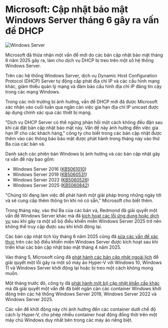 # Microsoft: Cập nhật bảo mật Windows Server tháng 6 gây ra vấn đề DHCP

![Windows Server](https://www.bleepstatic.com/content/hl-images/2024/05/16/Windows-Server.jpg)

Microsoft đã thừa nhận một vấn đề mới do các bản cập nhật bảo mật tháng 6 năm 2025 gây ra, làm cho dịch vụ DHCP bị treo trên một số hệ thống Windows Server.

Trên các hệ thống Windows Server, dịch vụ Dynamic Host Configuration Protocol (DHCP) Server tự động cấp phát địa chỉ IP và các cấu hình mạng khác, giảm thiểu quản lý mạng và đảm bảo cấu hình địa chỉ IP đáng tin cậy trong các mạng Windows.

Trong các môi trường bị ảnh hưởng, vấn đề DHCP mới đã được Microsoft xác nhận vào cuối tuần qua ngăn cản việc gia hạn địa chỉ IP unicast được áp dụng chính xác qua các thiết bị mạng.

"Dịch vụ DHCP Server có thể ngừng phản hồi một cách không đều đặn sau khi cài đặt bản cập nhật bảo mật này. Vấn đề này ảnh hưởng đến việc gia hạn IP cho các khách hàng," công ty cho biết trong các bản cập nhật được thêm vào các thông báo bảo mật được phát hành trong tháng này vào thứ Ba của các bản vá.

Danh sách các phiên bản Windows bị ảnh hưởng và các bản cập nhật gây ra vấn đề này bao gồm:

* Windows Server 2016 ([KB5061010](https://support.microsoft.com/en-us/topic/june-10-2025-kb5061010-os-build-14393-8148-6766ca26-dc1e-4592-b959-d0c92d6deb6f))
* Windows Server 2019 ([KB5060531](https://support.microsoft.com/en-gb/topic/june-10-2025-kb5060531-os-build-17763-7434-32fce7e7-305d-4d32-913f-3fdc0709a763))
* Windows Server 2022 ([KB5060526](https://support.microsoft.com/en-us/topic/june-10-2025-kb5060526-os-build-20348-3807-4e9453c4-6602-48ea-b349-689cd66dfdb9))
* Windows Server 2025 ([KB5060842](https://support.microsoft.com/en-us/topic/june-10-2025-kb5060842-os-build-26100-4349-47ff300b-2a04-440c-9476-2860d04fce8d))

"Chúng tôi đang làm việc để phát hành một giải pháp trong những ngày tới và sẽ cung cấp thêm thông tin khi nó có sẵn," Microsoft cho biết thêm.

Trong tháng này, vào thứ Ba của các bản vá, Redmond đã giải quyết một vấn đề Windows Server khác mà đã [kích hoạt các lỗi ứng dụng hoặc dịch vụ](https://www.bleepingcomputer.com/news/microsoft/microsoft-fixes-unreachable-windows-server-domain-controllers/) sau khi gây ra một số bộ điều khiển miền Windows Server 2025 trở nên không thể truy cập được sau khi khởi động lại.

Các bản cập nhật tích lũy tháng 6 năm 2025 cũng đã [sửa các vấn đề xác thực](https://www.bleepingcomputer.com/news/microsoft/microsoft-fixes-windows-server-auth-issues-caused-by-april-updates/) trên các bộ điều khiển miền Windows Server được kích hoạt sau khi triển khai các bản cập nhật bảo mật tháng 4 năm 2025.

Vào tháng 5, Microsoft cũng đã [phát hành các bản cập nhật ngoài lịch](https://www.bleepingcomputer.com/news/microsoft/windows-server-emergency-update-fixes-hyper-v-vm-freezes-restart-issues/) để giải quyết một lỗi gây ra một số máy ảo Hyper-V với Windows 10, Windows 11 và Windows Server khởi động lại hoặc bị treo một cách không mong muốn.

Một tháng trước đó, công ty đã [phát hành một bộ cập nhật khẩn cấp khác](https://www.bleepingcomputer.com/news/microsoft/new-windows-server-emergency-updates-fix-container-launch-issue/) mà đã giải quyết một vấn đề đã biết ngăn cản các container Windows khởi động trên các hệ thống Windows Server 2019, Windows Server 2022 và Windows Server 2025.

Các vấn đề khởi động này chỉ ảnh hưởng đến các container dưới chế độ cách ly Hyper-V, cho phép nhiều container hoạt động đồng thời trên một máy chủ Windows duy nhất bên trong các máy ảo riêng biệt.